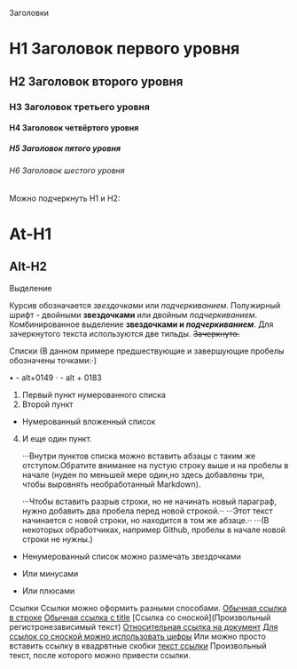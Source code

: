 Заголовки

# H1 Заголовок первого уровня
## H2  Заголовок второго уровня 
### H3  Заголовок третьего уровня
#### H4  Заголовок четвёртого уровня
##### H5  Заголовок пятого уровня
###### H6  Заголовок шестого уровня

Можно подчеркнуть H1 и H2:

At-H1
======

Alt-H2
------

Выделение

Курсив обозначается *звездочками* или _подчеркиванием_.
Полужирный шрифт - двойными **звездочками** или двойным _подчеркиванием_.
Комбинированное выделение **звездочками и _подчеркиванием_**.
Для зачеркнутого текста используются две тильды. ~~Зачеркнуто.~~

Списки
(В данном примере предшествующие и завершующие пробелы обозначены точками:⋅) 

• - alt+0149 
· - alt + 0183 

1. Первый пункт нумерованного списка
2. Второй пункт
  * Нумерованный вложенный список
4. И еще один пункт.

   ···Внутри пунктов списка можно вставить абзацы с таким же отступом.Обратите внимание на пустую строку выше и на пробелы в начале (нуден по меньшей мере один,но здесь добавлены три, чтобы выровнять необработанный Markdown).

   ···Чтобы вставить разрыв строки, но не начинать новый параграф, нужно добавить два пробела перед новой строкой.··
   ···Этот текст начинается с новой строки, но находится в том же абзаце.··
   ···(В некоторых обработчиках, например Github, пробелы в начале новой строки не нужны.)

* Ненумерованный список можно размечать звездочками
- Или минусами
+ Или плюсами

Ссылки 
Ссылки можно оформить разными способами.
[Обычная ссылка в строке](https://www.google.com)
[Обычная ссылка с title](https://www.google.com "Сайт Google")
[Ссылка со сноской](Произвольный регистронезависимый текст)
[Относительная ссылка на документ](../blob/master/LICENSE)
[Для ссылок со сноской можно использовать цифры][1]
Или можно просто вставить ссылку в квадрвтные скобки [текст ссылки]
Произвольный текст, после которого можно привести ссылки.

[произвольный регистрнеозависимый текст]: https://www.mozilla.org
[1]: http://slashdot.org
[текст ссылки]: http://www.reddit.com